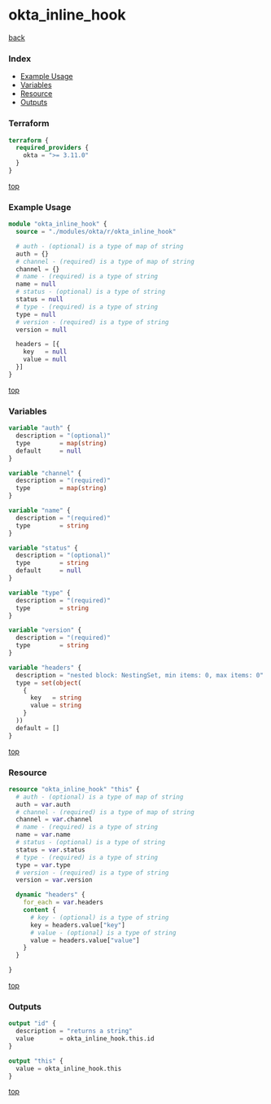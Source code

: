 # okta_inline_hook

[back](../okta.md)

### Index

- [Example Usage](#example-usage)
- [Variables](#variables)
- [Resource](#resource)
- [Outputs](#outputs)

### Terraform

```terraform
terraform {
  required_providers {
    okta = ">= 3.11.0"
  }
}
```

[top](#index)

### Example Usage

```terraform
module "okta_inline_hook" {
  source = "./modules/okta/r/okta_inline_hook"

  # auth - (optional) is a type of map of string
  auth = {}
  # channel - (required) is a type of map of string
  channel = {}
  # name - (required) is a type of string
  name = null
  # status - (optional) is a type of string
  status = null
  # type - (required) is a type of string
  type = null
  # version - (required) is a type of string
  version = null

  headers = [{
    key   = null
    value = null
  }]
}
```

[top](#index)

### Variables

```terraform
variable "auth" {
  description = "(optional)"
  type        = map(string)
  default     = null
}

variable "channel" {
  description = "(required)"
  type        = map(string)
}

variable "name" {
  description = "(required)"
  type        = string
}

variable "status" {
  description = "(optional)"
  type        = string
  default     = null
}

variable "type" {
  description = "(required)"
  type        = string
}

variable "version" {
  description = "(required)"
  type        = string
}

variable "headers" {
  description = "nested block: NestingSet, min items: 0, max items: 0"
  type = set(object(
    {
      key   = string
      value = string
    }
  ))
  default = []
}
```

[top](#index)

### Resource

```terraform
resource "okta_inline_hook" "this" {
  # auth - (optional) is a type of map of string
  auth = var.auth
  # channel - (required) is a type of map of string
  channel = var.channel
  # name - (required) is a type of string
  name = var.name
  # status - (optional) is a type of string
  status = var.status
  # type - (required) is a type of string
  type = var.type
  # version - (required) is a type of string
  version = var.version

  dynamic "headers" {
    for_each = var.headers
    content {
      # key - (optional) is a type of string
      key = headers.value["key"]
      # value - (optional) is a type of string
      value = headers.value["value"]
    }
  }

}
```

[top](#index)

### Outputs

```terraform
output "id" {
  description = "returns a string"
  value       = okta_inline_hook.this.id
}

output "this" {
  value = okta_inline_hook.this
}
```

[top](#index)